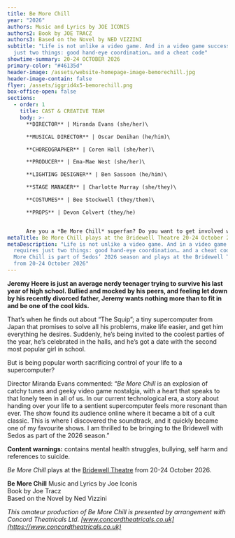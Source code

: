 ```yaml
---
title: Be More Chill
year: "2026"
authors: Music and Lyrics by JOE ICONIS
authors2: Book by JOE TRACZ
authors3: Based on the Novel by NED VIZZINI
subtitle: "Life is not unlike a video game. And in a video game success requires
  just two things: good hand-eye coordination… and a cheat code"
showtime-summary: 20-24 OCTOBER 2026
primary-color: "#46135d"
header-image: /assets/website-homepage-image-bemorechill.jpg
header-image-contain: false
flyer: /assets/iggrid4x5-bemorechill.png
box-office-open: false
sections:
  - order: 1
    title: CAST & CREATIVE TEAM
    body: >-
      **DIRECTOR** | Miranda Evans (she/her)\

      **MUSICAL DIRECTOR** | Oscar Denihan (he/him)\

      **CHOREOGRAPHER** | Coren Hall (she/her)\

      **PRODUCER** | Ema-Mae West (she/her)\

      **LIGHTING DESIGNER** | Ben Sassoon (he/him)\

      **STAGE MANAGER** | Charlotte Murray (she/they)\

      **COSTUMES** | Bee Stockwell (they/them)\

      **PROPS** | Devon Colvert (they/he)


      Are you a *Be More Chill* superfan? Do you want to get involved with the production? If so, we’d love to hear from you - email [production@sedos.co.uk](mailto:production@sedos.co.uk)
metaTitle: Be More Chill plays at the Bridewell Theatre 20-24 October 2026
metaDescription: "Life is not unlike a video game. And in a video game success
  requires just two things: good hand-eye coordination… and a cheat code. Be
  More Chill is part of Sedos’ 2026 season and plays at the Bridewell Theatre
  from 20-24 October 2026"
---
```

**Jeremy Heere is just an average nerdy teenager trying to survive his last year of high school. Bullied and mocked by his peers, and feeling let down by his recently divorced father, Jeremy wants nothing more than to fit in and be one of the cool kids.** 

That’s when he finds out about “The Squip”; a tiny supercomputer from Japan that promises to solve all his problems, make life easier, and get him everything he desires. Suddenly, he’s being invited to the coolest parties of the year, he’s celebrated in the halls, and he’s got a date with the second most popular girl in school. 

But is being popular worth sacrificing control of your life to a supercomputer? 

Director Miranda Evans commented: “*Be More Chill* is an explosion of catchy tunes and geeky video game nostalgia, with a heart that speaks to that lonely teen in all of us. In our current technological era, a story about handing over your life to a sentient supercomputer feels more resonant than ever. The show found its audience online where it became a bit of a cult classic. This is where I discovered the soundtrack, and it quickly became one of my favourite shows. I am thrilled to be bringing to the Bridewell with Sedos as part of the 2026 season.”


**Content warnings:** contains mental health struggles, bullying, self harm and references to suicide.

*Be More Chill* plays at the [Bridewell Theatre](<>) from 20-24 October 2026.

**Be More Chill**
Music and Lyrics by Joe Iconis\
Book by Joe Tracz\
Based on the Novel by Ned Vizzini

*[](<>)This amateur production of Be More Chill is presented by arrangement with Concord Theatricals Ltd. [www.concordtheatricals.co.uk](https://www.concordtheatricals.co.uk)*
